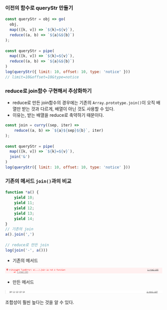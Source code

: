 ### 이전의 함수로 queryStr 만들기

```javascript
const queryStr = obj => go(
  obj,
  map(([k, v]) => `${k}=${v}`),
  reduce((a, b) => `${a}&${b}`)
);

const queryStr = pipe(
  map(([k, v]) => `${k}=${v}`),
  reduce((a, b) => `${a}&${b}`)
)
log(queryStr({ limit: 10, offset: 10, type: 'notice' }))
// limit=10&offset=10&type=notice
```

### reduce로 join함수 구현해서 추상화하기

- reduce로 만든 join함수의 경우에는 기존의 `Array.prototype.join()`이 오직 배열만 받는 것과 다르게, 배열이 아닌 것도 사용할 수 있다. 
- 이유는, 받는 배열을 reduce로 축약하기 때문이다.

```javascript
const join = curry((sep, iter) =>
	reduce((a, b) => `${a}${sep}${b}`, iter)
);

const queryStr = pipe(
  map(([k, v]) => `${k}=${v}`),
  join('&')
)
log(queryStr({ limit: 10, offset: 10, type: 'notice' }))
```



### 기존의 메서드 `join()`과의 비교

```javascript
function *a() {
    yield 10;
    yield 11;
    yield 12;
    yield 13;
    yield 14;
}
// 기존의 join
a().join(',')

// reduce로 만든 join
log(join('-', a()))
```

- 기존의 메서드

![image-20201228155930713](reduce%EB%A1%9C%20%EC%A1%B0%EC%9D%B8%20%EA%B5%AC%ED%98%84%ED%95%98%EA%B8%B0.assets/image-20201228155930713.png)

- 만든 메서드

![image-20201228155949561](reduce%EB%A1%9C%20%EC%A1%B0%EC%9D%B8%20%EA%B5%AC%ED%98%84%ED%95%98%EA%B8%B0.assets/image-20201228155949561.png)

조합성이 훨씬 높다는 것을 알 수 있다.

